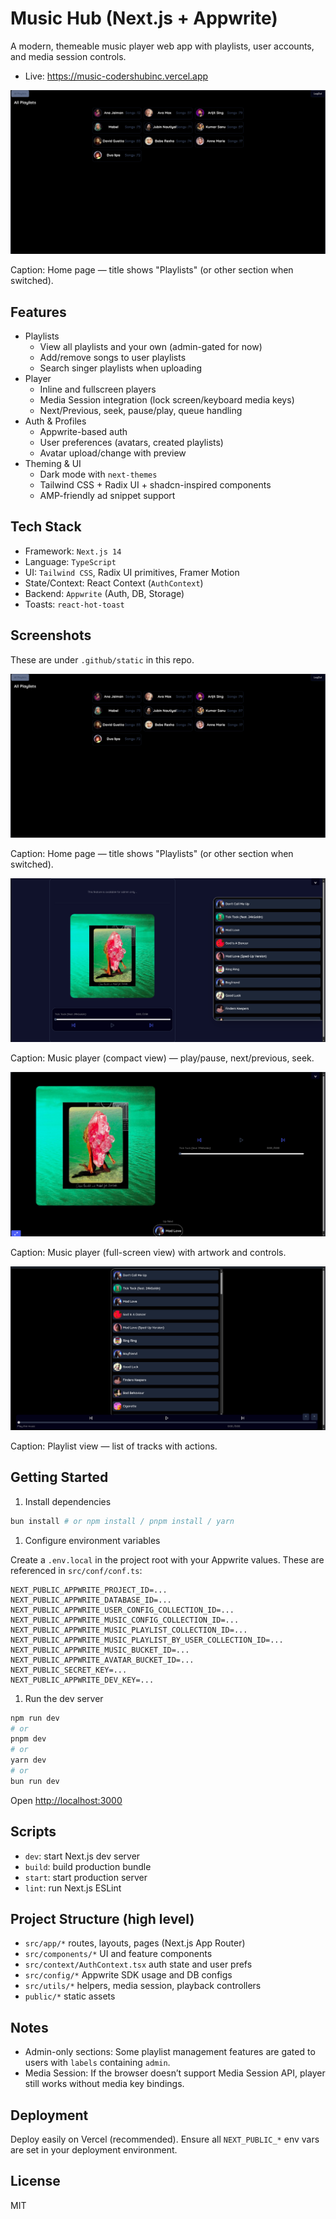 # Music Hub (Next.js + Appwrite)

A modern, themeable music player web app with playlists, user accounts, and media session controls.

- Live: <https://music-codershubinc.vercel.app>

![Home Page](.github/static/homePage.png)

Caption: Home page — title shows "Playlists" (or other section when switched).

## Features

- Playlists
  - View all playlists and your own (admin-gated for now)
  - Add/remove songs to user playlists
  - Search singer playlists when uploading
- Player
  - Inline and fullscreen players
  - Media Session integration (lock screen/keyboard media keys)
  - Next/Previous, seek, pause/play, queue handling
- Auth & Profiles
  - Appwrite-based auth
  - User preferences (avatars, created playlists)
  - Avatar upload/change with preview
- Theming & UI
  - Dark mode with `next-themes`
  - Tailwind CSS + Radix UI + shadcn-inspired components
  - AMP-friendly ad snippet support

## Tech Stack

- Framework: `Next.js 14`
- Language: `TypeScript`
- UI: `Tailwind CSS`, Radix UI primitives, Framer Motion
- State/Context: React Context (`AuthContext`)
- Backend: `Appwrite` (Auth, DB, Storage)
- Toasts: `react-hot-toast`

## Screenshots

These are under `.github/static` in this repo.

![Home Page](.github/static/homePage.png)

Caption: Home page — title shows "Playlists" (or other section when switched).

![Player (compact)](.github/static/musicPlayer00.png)

Caption: Music player (compact view) — play/pause, next/previous, seek.

![Player (full)](.github/static/musicPlayer01.png)

Caption: Music player (full-screen view) with artwork and controls.

![View Playlist](.github/static/viewPlaylist.png)

Caption: Playlist view — list of tracks with actions.

## Getting Started

1. Install dependencies

```zsh
bun install # or npm install / pnpm install / yarn
```

1. Configure environment variables

Create a `.env.local` in the project root with your Appwrite values. These are referenced in `src/conf/conf.ts`:

```env
NEXT_PUBLIC_APPWRITE_PROJECT_ID=...
NEXT_PUBLIC_APPWRITE_DATABASE_ID=...
NEXT_PUBLIC_APPWRITE_USER_CONFIG_COLLECTION_ID=...
NEXT_PUBLIC_APPWRITE_MUSIC_CONFIG_COLLECTION_ID=...
NEXT_PUBLIC_APPWRITE_MUSIC_PLAYLIST_COLLECTION_ID=...
NEXT_PUBLIC_APPWRITE_MUSIC_PLAYLIST_BY_USER_COLLECTION_ID=...
NEXT_PUBLIC_APPWRITE_MUSIC_BUCKET_ID=...
NEXT_PUBLIC_APPWRITE_AVATAR_BUCKET_ID=...
NEXT_PUBLIC_SECRET_KEY=...
NEXT_PUBLIC_APPWRITE_DEV_KEY=...
```

1. Run the dev server

```zsh
npm run dev
# or
pnpm dev
# or
yarn dev
# or
bun run dev
```

Open <http://localhost:3000>

## Scripts

- `dev`: start Next.js dev server
- `build`: build production bundle
- `start`: start production server
- `lint`: run Next.js ESLint

## Project Structure (high level)

- `src/app/*` routes, layouts, pages (Next.js App Router)
- `src/components/*` UI and feature components
- `src/context/AuthContext.tsx` auth state and user prefs
- `src/config/*` Appwrite SDK usage and DB configs
- `src/utils/*` helpers, media session, playback controllers
- `public/*` static assets

## Notes

- Admin-only sections: Some playlist management features are gated to users with `labels` containing `admin`.
- Media Session: If the browser doesn’t support Media Session API, player still works without media key bindings.

## Deployment

Deploy easily on Vercel (recommended). Ensure all `NEXT_PUBLIC_*` env vars are set in your deployment environment.

## License

MIT
